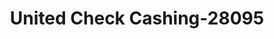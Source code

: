 ---
f_zip-code: 19701
f_state-code: DE
title: United Check Cashing-28095
f_phone: 302-832-3650
f_city-only: Bear
f_address: 1823 Pulaski Hwy Bear
f_location-unique-id: '28095'
slug: united-check-cashing-28095
updated-on: '2024-05-30T13:46:58.046Z'
created-on: '2024-05-30T13:36:59.803Z'
published-on: '2024-05-30T13:54:32.469Z'
f_city-state: cms/city/bear-de.md
f_company: cms/company/united-check-cashing.md
f_state: cms/state/delaware.md
layout: '[payday-loan].html'
tags: payday-loan
---